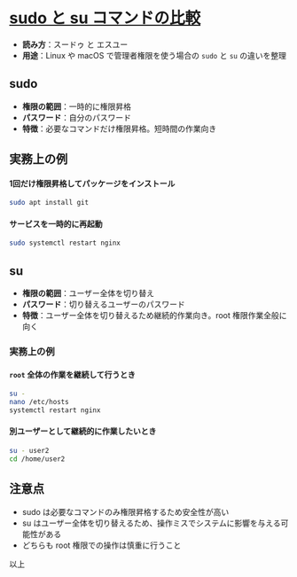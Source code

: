# [sudo と su コマンドの比較](sudo-su-compare.md)

- **読み方**：スードゥ と エスユー
- **用途**：Linux や macOS で管理者権限を使う場合の `sudo` と `su` の違いを整理

## sudo

- **権限の範囲**：一時的に権限昇格
- **パスワード**：自分のパスワード
- **特徴**：必要なコマンドだけ権限昇格。短時間の作業向き

## 実務上の例

#### 1回だけ権限昇格してパッケージをインストール

```bash
sudo apt install git
```

#### サービスを一時的に再起動

```bash
sudo systemctl restart nginx
```

## su

- **権限の範囲**：ユーザー全体を切り替え
- **パスワード**：切り替えるユーザーのパスワード
- **特徴**：ユーザー全体を切り替えるため継続的作業向き。root 権限作業全般に向く

### 実務上の例

#### `root` 全体の作業を継続して行うとき

```bash
su -
nano /etc/hosts
systemctl restart nginx
```

#### 別ユーザーとして継続的に作業したいとき

```bash
su - user2
cd /home/user2
```

## 注意点

* sudo は必要なコマンドのみ権限昇格するため安全性が高い
* su はユーザー全体を切り替えるため、操作ミスでシステムに影響を与える可能性がある
* どちらも root 権限での操作は慎重に行うこと

以上
